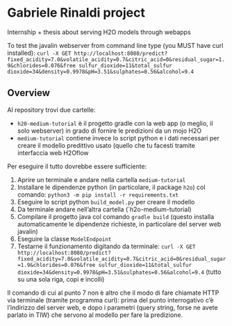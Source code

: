 # Gabriele Rinaldi project

Internship + thesis about serving H2O models through webapps

To test the javalin webserver from command line type (you MUST have curl installed):
`curl -X GET http://localhost:8080/predict?fixed_acidity=7.0&volatile_acidity=0.7&citric_acid=0&residual_sugar=1.9&chlorides=0.076&free sulfur_dioxide=11&total_sulfur dioxide=34&density=0.9978&pH=3.51&sulphates=0.56&alcohol=9.4`

## Overview

Al repository trovi due cartelle:

  - `h20-medium-tutorial` è il progetto gradle con la web app (o meglio, il solo webserver) in grado di fornire le predizioni da un mojo H2O
  - `medium-tutorial` contiene invece lo script python e i dati necessari per creare il modello predittivo usato (quello che tu facesti tramite interfaccia web H2Oflow

Per eseguire il tutto dovrebbe essere sufficiente:

  1. Aprire un terminale e andare nella cartella `medium-tutorial`
  2. Installare le dipendenze python (in particolare, il package `h2o`) col comando: `python3 -m pip install -r requirements.txt`
  3. Eseguire lo script python `build_model.py` per creare il modello
  4. Da terminale andare nell’altra cartella (`h2o-medium-tutorial)
  5. Compilare il progetto java col comando `gradle build` (questo installa automaticamente le dipendenze richieste, in particolare del server web javalin)
  6. Eseguire la classe `ModelEndpoint`
  7. Testarne il funzionamento digitando da terminale: `curl -X GET http://localhost:8080/predict?fixed_acidity=7.0&volatile_acidity=0.7&citric_acid=0&residual_sugar=1.9&chlorides=0.076&free sulfur_dioxide=11&total_sulfur dioxide=34&density=0.9978&pH=3.51&sulphates=0.56&alcohol=9.4` (tutto su una sola riga, copi e incolli)

Il comando di cui al punto 7 non è altro che il modo di fare chiamate HTTP via terminale (tramite programma curl): prima del punto interrogativo c’è l’indirizzo del server web, e dopo i parametri (query string, forse ne avete parlato in TIW) che servono al modello per fare la predizione.
